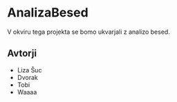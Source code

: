 # AnalizaBesed

V okviru tega projekta se bomo ukvarjali z analizo besed.

## Avtorji

* Liza Šuc
* Dvorak
* Tobi
* Waaaa

